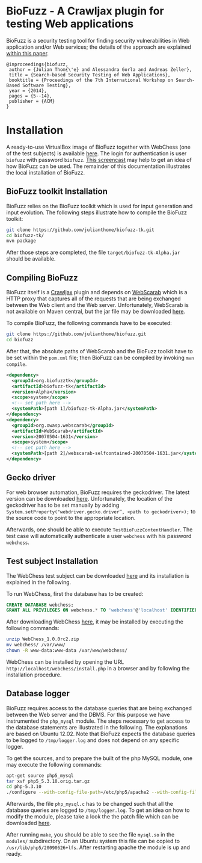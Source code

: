 # BioFuzz - A Crawljax plugin for testing Web applications

BioFuzz is a security testing tool for finding security vulnerabilities
in Web application and/or Web services; the details of the approach are explained [within this paper](http://www.specmate.org/papers/2014-06-Search-BasedSecurityTestingofWebApplications.pdf).

```
@inproceedings{biofuzz,
 author = {Julian Thom{\'e} and Alessandra Gorla and Andreas Zeller},
 title = {Search-based Security Testing of Web Applications},
 booktitle = {Proceedings of the 7th International Workshop on Search-Based Software Testing},
 year = {2014},
 pages = {5--14},
 publisher = {ACM}
}
```

# Installation

A ready-to-use VirtualBox image of BioFuzz together with WebChess (one of the test subjects) is available [here](https://dropit.uni.lu/invitations?share=5652547adaabff7db807&dl=1). The login for authentication is user `biofuzz` with password `biofuzz`. [This screencast](https://dropit.uni.lu/invitations?share=babfb75907a530b2606b&dl=1) may help to get an idea of how BioFuzz can be used. The remainder of this documentation illustrates the local installation of BioFuzz.

## BioFuzz toolkit Installation

BioFuzz relies on the BioFuzz toolkit which is used for input generation and
input evolution. The following steps illustrate how to compile the BioFuzz
toolkit:

```bash
git clone https://github.com/julianthome/biofuzz-tk.git
cd biofuzz-tk/
mvn package
```
After those steps are completed, the file `target/biofuzz-tk-Alpha.jar` should be available.

## Compiling BioFuzz

BioFuzz itself is a [Crawljax](http://crawljax.com/) plugin and depends on [WebScarab](https://www.owasp.org/index.php/Category:OWASP_WebScarab_Project) which is a HTTP proxy that captures all of the requests that are being exchanged between the Web client and the Web server. Unfortunately, WebScarab is not available on Maven central, but the jar file may be downloaded [here](https://dropit.uni.lu/invitations?share=724dad6076fae28cef15&dl=1).

To compile BioFuzz, the following commands have to be executed:

```bash
git clone https://github.com/julianthome/biofuzz.git
cd biofuzz
```

After that, the absolute paths of WebScarab and the BioFuzz toolkit have to be set within the `pom.xml` file; then BioFuzz can be compiled by invoking `mvn compile`.

```xml
<dependency>
  <groupId>org.biofuzztk</groupId>
  <artifactId>biofuzz-tk</artifactId>
  <version>Alpha</version>
  <scope>system</scope>
  <!-- set path here -->
  <systemPath>[path 1]/biofuzz-tk-Alpha.jar</systemPath>
</dependency>
<dependency>
  <groupId>org.owasp.webscarab</groupId>
  <artifactId>WebScarab</artifactId>
  <version>20070504-1631</version>
  <scope>system</scope>
  <!-- set path here -->
  <systemPath>[path 2]/webscarab-selfcontained-20070504-1631.jar</systemPath>
</dependency>
```

## Gecko driver
For web browser automation, BioFuzz requires the geckodriver. The latest
version can be downloaded [here](https://github.com/mozilla/geckodriver/releases).
Unfortunately, the location of the geckodriver has to be set manually by
adding `System.setProperty("webdriver.gecko.driver”, <path to geckodriver>);` to the source code to point to the appropriate location.

Afterwards, one should be able to execute `TestBioFuzzContentHandler`.
The test case will automatically authenticate a user `webchess` with his
password `webchess`.


## Test subject Installation

The WebChess test subject can be downloaded [here](https://dropit.uni.lu/invitations?share=012ccd31f72b9176d8c2&dl=1) and its installation is explained in the following.

To run WebChess, first the database has to be created:

```sql
CREATE DATABASE webchess;
GRANT ALL PRIVILEGES ON webchess.* TO 'webchess'@'localhost' IDENTIFIED BY 'webchess';
```

After downloading WebChess [here](https://dropit.uni.lu/invitations?share=012ccd31f72b9176d8c2&dl=1), it may be installed by executing the following commands:

```bash
unzip WebChess_1.0.0rc2.zip
mv webchess/ /var/www/
chown -R www-data:www-data /var/www/webchess/
```

WebChess can be installed by opening the URL `http://localhost/webchess/install.php` in a browser and by following the installation procedure.

## Database logger

BioFuzz requires access to the database queries that are being
exchanged between the Web server and the DBMS. For this purpose we
have instrumented the `php_mysql` module. The steps necessary to get
access to the database statements are illustrated in the following.
The explanations are based on Ubuntu 12.02. Note that BioFuzz expects the
database queries to be logged to `/tmp/logger.log` and does not depend on any specific logger.

To get the sources, and to prepare the built of the php MySQL module,
one may execute the following commands:

```bash
apt-get source php5_mysql
tar xvf php5_5.3.10.orig.tar.gz
cd php-5.3.10
./configure --with-config-file-path=/etc/php5/apache2 --with-config-file-scan-dir=/etc/php5/apache2/conf.d --sysconfdir=/etc --localstatedir=/var --mandir=/usr/share/man --disable-debug --with-regex=php --disable-rpath --disable-static --with-pic --with-layout=GNU --with-pear=/usr/share/php --enable-sysvsem --enable-sysvshm --enable-sysvmsg --enable-bcmath --with-bz2 --enable-ctype --without-gdbm --with-iconv --with-gettext --enable-mbstring --enable-shmop --enable-sockets --enable-wddx --with-libxml-dir=/usr --with-zlib --with-kerberos=/usr --with-openssl --enable-zip --with-mhash=yes --with-exec-dir=/usr/lib/php5/libexec --with-mysql-sock=/var/run/mysqld/mysqld.sock --with-mysql=shared,/usr --with-pdo-mysql=shared,/usr --with-mysqli=shared,/usr/bin/mysql_config --with-libdir=/lib/i386-linux-gnu/
```

Afterwards, the file `php_mysql.c` has to be changed such that all the database
queries are logged to `/tmp/logger.log`. To get an idea on how to modify the module, please take a look the the patch file which can be downloaded [here](https://dropit.uni.lu/invitations?share=2484bc72ffefa0068c6e&dl=1).

After running `make`, you should be able to see the file `mysql.so` in
the `modules/` subdirectory. On an Ubuntu system this file can be
copied to `/usr/lib/php5/20090626+lfs`. After restarting apache the module is up and ready.
